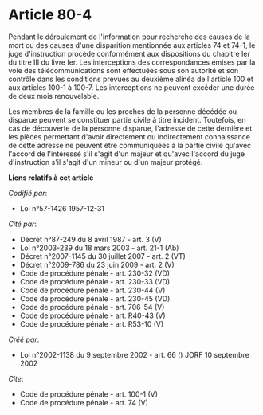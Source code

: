 # Article 80-4

Pendant le déroulement de l'information pour recherche des causes de la mort ou des causes d'une disparition mentionnée aux
articles 74 et 74-1, le juge d'instruction procède conformément aux dispositions du chapitre Ier du titre III du livre Ier.
Les interceptions des correspondances émises par la voie des télécommunications sont effectuées sous son autorité et son
contrôle dans les conditions prévues au deuxième alinéa de l'article 100 et aux articles 100-1 à 100-7. Les interceptions ne
peuvent excéder une durée de deux mois renouvelable. 

Les membres de la famille ou les proches de la personne décédée ou disparue peuvent se constituer partie civile à titre
incident. Toutefois, en cas de découverte de la personne disparue, l'adresse de cette dernière et les pièces permettant
d'avoir directement ou indirectement connaissance de cette adresse ne peuvent être communiquées à la partie civile qu'avec
l'accord de l'intéressé s'il s'agit d'un majeur et qu'avec l'accord du juge d'instruction s'il s'agit d'un mineur ou d'un
majeur protégé.

**Liens relatifs à cet article**

_Codifié par_:

  - Loi n°57-1426 1957-12-31

_Cité par_:

  - Décret n°87-249 du 8 avril 1987 - art. 3 (V)
  - Loi n°2003-239 du 18 mars 2003 - art. 21-1 (Ab)
  - Décret n°2007-1145 du 30 juillet 2007 - art. 2 (VT)
  - Décret n°2009-786 du 23 juin 2009 - art. 2 (V)
  - Code de procédure pénale - art. 230-32 (VD)
  - Code de procédure pénale - art. 230-33 (VD)
  - Code de procédure pénale - art. 230-44 (V)
  - Code de procédure pénale - art. 230-45 (VD)
  - Code de procédure pénale - art. 706-54 (V)
  - Code de procédure pénale - art. R40-43 (V)
  - Code de procédure pénale - art. R53-10 (V)

_Créé par_:

  - Loi n°2002-1138 du 9 septembre 2002 - art. 66 () JORF 10 septembre 2002

_Cite_:

  - Code de procédure pénale - art. 100-1 (V)
  - Code de procédure pénale - art. 74 (V)
